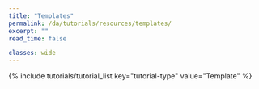 ```yaml
---
title: "Templates"
permalink: /da/tutorials/resources/templates/
excerpt: ""
read_time: false

classes: wide
---
```


{% include tutorials/tutorial_list key="tutorial-type" value="Template" %}
